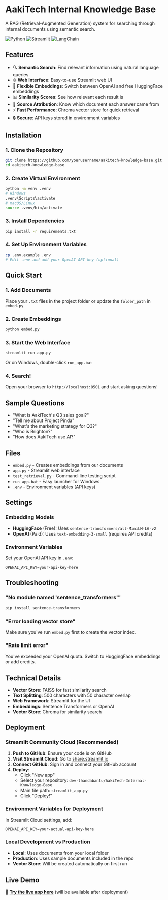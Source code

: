 # AakiTech Internal Knowledge Base

A RAG (Retrieval-Augmented Generation) system for searching through internal documents using semantic search.

![Python](https://img.shields.io/badge/python-v3.8+-blue.svg)
![Streamlit](https://img.shields.io/badge/streamlit-v1.41.0-red.svg)
![LangChain](https://img.shields.io/badge/langchain-v0.3.12-green.svg)

## Features

- 🔍 **Semantic Search**: Find relevant information using natural language queries
- 🌐 **Web Interface**: Easy-to-use Streamlit web UI
- 🔄 **Flexible Embeddings**: Switch between OpenAI and free HuggingFace embeddings
- 📊 **Similarity Scores**: See how relevant each result is
- 📄 **Source Attribution**: Know which document each answer came from
- ⚡ **Fast Performance**: Chroma vector store for quick retrieval
- 🔒 **Secure**: API keys stored in environment variables

## Installation

### 1. Clone the Repository

```bash
git clone https://github.com/yourusername/aakitech-knowledge-base.git
cd aakitech-knowledge-base
```

### 2. Create Virtual Environment

```bash
python -m venv .venv
# Windows
.venv\Scripts\activate
# macOS/Linux
source .venv/bin/activate
```

### 3. Install Dependencies

```bash
pip install -r requirements.txt
```

### 4. Set Up Environment Variables

```bash
cp .env.example .env
# Edit .env and add your OpenAI API key (optional)
```

## Quick Start

### 1. Add Documents

Place your `.txt` files in the project folder or update the `folder_path` in `embed.py`

### 2. Create Embeddings

```bash
python embed.py
```

### 3. Start the Web Interface

```bash
streamlit run app.py
```

Or on Windows, double-click `run_app.bat`

### 4. Search!

Open your browser to `http://localhost:8501` and start asking questions!

## Sample Questions

- "What is AakiTech's Q3 sales goal?"
- "Tell me about Project Pinda"
- "What's the marketing strategy for Q3?"
- "Who is Brighton?"
- "How does AakiTech use AI?"

## Files

- `embed.py` - Creates embeddings from our documents
- `app.py` - Streamlit web interface
- `test_retrieval.py` - Command-line testing script
- `run_app.bat` - Easy launcher for Windows
- `.env` - Environment variables (API keys)

## Settings

### Embedding Models

- **HuggingFace** (Free): Uses `sentence-transformers/all-MiniLM-L6-v2`
- **OpenAI** (Paid): Uses `text-embedding-3-small` (requires API credits)

### Environment Variables

Set your OpenAI API key in `.env`:

```
OPENAI_API_KEY=your-api-key-here
```

## Troubleshooting

### "No module named 'sentence_transformers'"

```bash
pip install sentence-transformers
```

### "Error loading vector store"

Make sure you've run `embed.py` first to create the vector index.

### "Rate limit error"

You've exceeded your OpenAI quota. Switch to HuggingFace embeddings or add credits.

## Technical Details

- **Vector Store**: FAISS for fast similarity search
- **Text Splitting**: 500 characters with 50 character overlap
- **Web Framework**: Streamlit for the UI
- **Embeddings**: Sentence Transformers or OpenAI
- **Vector Store**: Chroma for similarity search

## Deployment

### Streamlit Community Cloud (Recommended)

1. **Push to GitHub**: Ensure your code is on GitHub
2. **Visit Streamlit Cloud**: Go to [share.streamlit.io](https://share.streamlit.io)
3. **Connect GitHub**: Sign in and connect your GitHub account
4. **Deploy**:
   - Click "New app"
   - Select your repository: `dev-thandabantu/AakiTech-Internal-Knowledge-Base`
   - Main file path: `streamlit_app.py`
   - Click "Deploy!"

### Environment Variables for Deployment

In Streamlit Cloud settings, add:

```
OPENAI_API_KEY=your-actual-api-key-here
```

### Local Development vs Production

- **Local**: Uses documents from your local folder
- **Production**: Uses sample documents included in the repo
- **Vector Store**: Will be created automatically on first run

## Live Demo

🚀 **[Try the live app here](https://your-app-name.streamlit.app)** (will be available after deployment)

